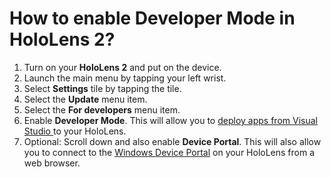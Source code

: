 # How to enable Developer Mode in HoloLens 2?

1. Turn on your **HoloLens 2** and put on the device.
2. Launch the main menu by tapping your left wrist.
3. Select **Settings** tile by tapping the tile. 
4. Select the **Update** menu item.
5. Select the **For developers** menu item.
6. Enable **Developer Mode**. This will allow you to [deploy apps from Visual Studio ](https://docs.microsoft.com/en-us/windows/mixed-reality/using-visual-studio?WT.mc_id=github-mixedrealitycurriculum-ayyonet)to your HoloLens.
7. Optional: Scroll down and also enable **Device Portal**. This will also allow you to connect to the [Windows Device Portal](https://docs.microsoft.com/en-us/windows/mixed-reality/using-the-windows-device-portal?WT.mc_id=github-mixedrealitycurriculum-ayyonet) on your HoloLens from a web browser.

